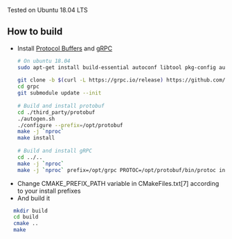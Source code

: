 Tested on Ubuntu 18.04 LTS

## How to build

* Install [Protocol Buffers](https://github.com/google/protobuf/blob/master/src/README.md) and [gRPC](https://github.com/grpc/grpc/tree/master/src/cpp)
  ```bash
  # On ubuntu 18.04
  sudo apt-get install build-essential autoconf libtool pkg-config automake curl
    
  git clone -b $(curl -L https://grpc.io/release) https://github.com/grpc/grpc
  cd grpc
  git submodule update --init
   
  # Build and install protobuf
  cd ./third_party/protobuf
  ./autogen.sh
  ./configure --prefix=/opt/protobuf
  make -j `nproc`
  make install
    
  # Build and install gRPC
  cd ../..
  make -j `nproc`
  make -j `nproc` prefix=/opt/grpc PROTOC=/opt/protobuf/bin/protoc install

  ```
* Change CMAKE_PREFIX_PATH variable in CMakeFiles.txt[7] according to your install prefixes
* And build it
```bash
  mkdir build
  cd build
  cmake ..
  make
```
